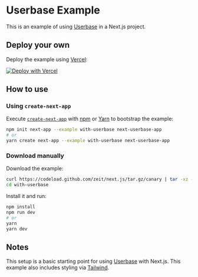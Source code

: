 # Userbase Example

This is an example of using [Userbase](https://userbase.com) in a Next.js project.

## Deploy your own

Deploy the example using [Vercel](https://vercel.com):

[![Deploy with Vercel](https://vercel.com/button)](https://vercel.com/import/project?template=https://github.com/zeit/next.js/tree/canary/examples/with-userbase)

## How to use

### Using `create-next-app`

Execute [`create-next-app`](https://github.com/zeit/next.js/tree/canary/packages/create-next-app) with [npm](https://docs.npmjs.com/cli/init) or [Yarn](https://yarnpkg.com/lang/en/docs/cli/create/) to bootstrap the example:

```bash
npm init next-app --example with-userbase next-userbase-app
# or
yarn create next-app --example with-userbase next-userbase-app
```

### Download manually

Download the example:

```bash
curl https://codeload.github.com/zeit/next.js/tar.gz/canary | tar -xz --strip=2 next.js-canary/examples/with-userbase
cd with-userbase
```

Install it and run:

```bash
npm install
npm run dev
# or
yarn
yarn dev
```

## Notes

This setup is a basic starting point for using [Userbase](https://tailwindcss.com) with Next.js. This example also includes styling via [Tailwind](https://tailwindcss.com/).
